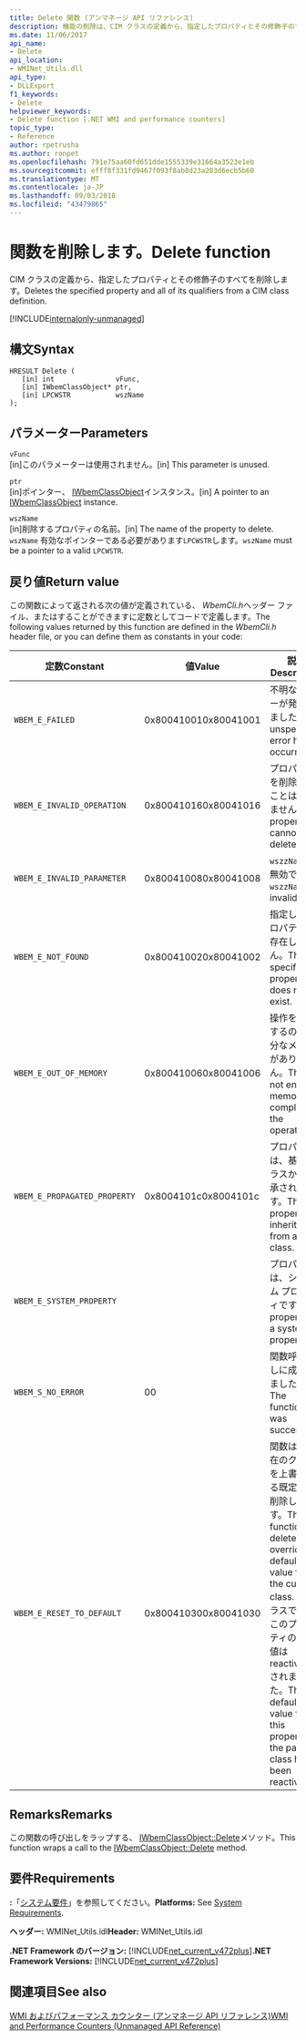 ```yaml
---
title: Delete 関数 (アンマネージ API リファレンス)
description: 機能の削除は、CIM クラスの定義から、指定したプロパティとその修飾子のすべてを削除します。
ms.date: 11/06/2017
api_name:
- Delete
api_location:
- WMINet_Utils.dll
api_type:
- DLLExport
f1_keywords:
- Delete
helpviewer_keywords:
- Delete function [.NET WMI and performance counters]
topic_type:
- Reference
author: rpetrusha
ms.author: ronpet
ms.openlocfilehash: 791e75aa60fd651dde1555339e31664a3523e1eb
ms.sourcegitcommit: efff8f331fd9467f093f8ab8d23a203d6ecb5b60
ms.translationtype: MT
ms.contentlocale: ja-JP
ms.lasthandoff: 09/03/2018
ms.locfileid: "43479865"
---
```

# <a name="delete-function"></a><span data-ttu-id="cb0ed-103">関数を削除します。</span><span class="sxs-lookup"><span data-stu-id="cb0ed-103">Delete function</span></span>
<span data-ttu-id="cb0ed-104">CIM クラスの定義から、指定したプロパティとその修飾子のすべてを削除します。</span><span class="sxs-lookup"><span data-stu-id="cb0ed-104">Deletes the specified property and all of its qualifiers from a CIM class definition.</span></span>

[!INCLUDE[internalonly-unmanaged](../../../../includes/internalonly-unmanaged.md)]
    
## <a name="syntax"></a><span data-ttu-id="cb0ed-105">構文</span><span class="sxs-lookup"><span data-stu-id="cb0ed-105">Syntax</span></span>  
  
```  
HRESULT Delete (
   [in] int               vFunc, 
   [in] IWbemClassObject* ptr, 
   [in] LPCWSTR           wszName 
); 
```  

## <a name="parameters"></a><span data-ttu-id="cb0ed-106">パラメーター</span><span class="sxs-lookup"><span data-stu-id="cb0ed-106">Parameters</span></span>

`vFunc`  
<span data-ttu-id="cb0ed-107">[in]このパラメーターは使用されません。</span><span class="sxs-lookup"><span data-stu-id="cb0ed-107">[in] This parameter is unused.</span></span>

`ptr`  
<span data-ttu-id="cb0ed-108">[in]ポインター、 [IWbemClassObject](/windows/desktop/api/wbemcli/nn-wbemcli-iwbemclassobject)インスタンス。</span><span class="sxs-lookup"><span data-stu-id="cb0ed-108">[in] A pointer to an [IWbemClassObject](/windows/desktop/api/wbemcli/nn-wbemcli-iwbemclassobject) instance.</span></span>

`wszName`  
<span data-ttu-id="cb0ed-109">[in]削除するプロパティの名前。</span><span class="sxs-lookup"><span data-stu-id="cb0ed-109">[in] The name of the property to delete.</span></span> <span data-ttu-id="cb0ed-110">`wszName` 有効なポインターである必要があります`LPCWSTR`します。</span><span class="sxs-lookup"><span data-stu-id="cb0ed-110">`wszName` must be a pointer to a valid `LPCWSTR`.</span></span>

## <a name="return-value"></a><span data-ttu-id="cb0ed-111">戻り値</span><span class="sxs-lookup"><span data-stu-id="cb0ed-111">Return value</span></span>

<span data-ttu-id="cb0ed-112">この関数によって返される次の値が定義されている、 *WbemCli.h*ヘッダー ファイル、またはすることができますに定数としてコードで定義します。</span><span class="sxs-lookup"><span data-stu-id="cb0ed-112">The following values returned by this function are defined in the *WbemCli.h* header file, or you can define them as constants in your code:</span></span>

|<span data-ttu-id="cb0ed-113">定数</span><span class="sxs-lookup"><span data-stu-id="cb0ed-113">Constant</span></span>  |<span data-ttu-id="cb0ed-114">値</span><span class="sxs-lookup"><span data-stu-id="cb0ed-114">Value</span></span>  |<span data-ttu-id="cb0ed-115">説明</span><span class="sxs-lookup"><span data-stu-id="cb0ed-115">Description</span></span>  |
|---------|---------|---------|
| `WBEM_E_FAILED` | <span data-ttu-id="cb0ed-116">0x80041001</span><span class="sxs-lookup"><span data-stu-id="cb0ed-116">0x80041001</span></span> | <span data-ttu-id="cb0ed-117">不明なエラーが発生しました。</span><span class="sxs-lookup"><span data-stu-id="cb0ed-117">An unspecified error has occurred.</span></span> |
| `WBEM_E_INVALID_OPERATION` | <span data-ttu-id="cb0ed-118">0x80041016</span><span class="sxs-lookup"><span data-stu-id="cb0ed-118">0x80041016</span></span> | <span data-ttu-id="cb0ed-119">プロパティを削除することはできません。</span><span class="sxs-lookup"><span data-stu-id="cb0ed-119">The property cannot be deleted.</span></span> |
| `WBEM_E_INVALID_PARAMETER` | <span data-ttu-id="cb0ed-120">0x80041008</span><span class="sxs-lookup"><span data-stu-id="cb0ed-120">0x80041008</span></span> | <span data-ttu-id="cb0ed-121">`wszzName` が無効です。</span><span class="sxs-lookup"><span data-stu-id="cb0ed-121">`wszzName` is invalid.</span></span> |
| `WBEM_E_NOT_FOUND` | <span data-ttu-id="cb0ed-122">0x80041002</span><span class="sxs-lookup"><span data-stu-id="cb0ed-122">0x80041002</span></span> | <span data-ttu-id="cb0ed-123">指定したプロパティが存在しません。</span><span class="sxs-lookup"><span data-stu-id="cb0ed-123">The specified property does not exist.</span></span> |
| `WBEM_E_OUT_OF_MEMORY` | <span data-ttu-id="cb0ed-124">0x80041006</span><span class="sxs-lookup"><span data-stu-id="cb0ed-124">0x80041006</span></span> | <span data-ttu-id="cb0ed-125">操作を完了するのに十分なメモリがありません。</span><span class="sxs-lookup"><span data-stu-id="cb0ed-125">There is not enough memory to complete the operation.</span></span> |
| `WBEM_E_PROPAGATED_PROPERTY` | <span data-ttu-id="cb0ed-126">0x8004101c</span><span class="sxs-lookup"><span data-stu-id="cb0ed-126">0x8004101c</span></span> | <span data-ttu-id="cb0ed-127">プロパティは、基本クラスから継承されます。</span><span class="sxs-lookup"><span data-stu-id="cb0ed-127">The property is inherited from a base class.</span></span> |
| `WBEM_E_SYSTEM_PROPERTY` | | <span data-ttu-id="cb0ed-128">プロパティは、システム プロパティです。</span><span class="sxs-lookup"><span data-stu-id="cb0ed-128">The property is a system property.</span></span> |
|`WBEM_S_NO_ERROR` | <span data-ttu-id="cb0ed-129">0</span><span class="sxs-lookup"><span data-stu-id="cb0ed-129">0</span></span> | <span data-ttu-id="cb0ed-130">関数呼び出しに成功しました。</span><span class="sxs-lookup"><span data-stu-id="cb0ed-130">The function call was successful.</span></span>  |
| `WBEM_E_RESET_TO_DEFAULT` | <span data-ttu-id="cb0ed-131">0x80041030</span><span class="sxs-lookup"><span data-stu-id="cb0ed-131">0x80041030</span></span> | <span data-ttu-id="cb0ed-132">関数は、現在のクラスを上書きする既定値を削除します。</span><span class="sxs-lookup"><span data-stu-id="cb0ed-132">The function deleted an override default value for the current class.</span></span> <span data-ttu-id="cb0ed-133">親クラスでは、このプロパティの既定値は reactiviated されました。</span><span class="sxs-lookup"><span data-stu-id="cb0ed-133">The default value for this property in the parent class has been reactiviated.</span></span> | 

## <a name="remarks"></a><span data-ttu-id="cb0ed-134">Remarks</span><span class="sxs-lookup"><span data-stu-id="cb0ed-134">Remarks</span></span>

<span data-ttu-id="cb0ed-135">この関数の呼び出しをラップする、 [IWbemClassObject::Delete](/windows/desktop/api/wbemcli/nf-wbemcli-iwbemclassobject-delete)メソッド。</span><span class="sxs-lookup"><span data-stu-id="cb0ed-135">This function wraps a call to the [IWbemClassObject::Delete](/windows/desktop/api/wbemcli/nf-wbemcli-iwbemclassobject-delete) method.</span></span>

## <a name="requirements"></a><span data-ttu-id="cb0ed-136">要件</span><span class="sxs-lookup"><span data-stu-id="cb0ed-136">Requirements</span></span>  
 <span data-ttu-id="cb0ed-137">**:**「[システム要件](../../../../docs/framework/get-started/system-requirements.md)」を参照してください。</span><span class="sxs-lookup"><span data-stu-id="cb0ed-137">**Platforms:** See [System Requirements](../../../../docs/framework/get-started/system-requirements.md).</span></span>  
  
 <span data-ttu-id="cb0ed-138">**ヘッダー:** WMINet_Utils.idl</span><span class="sxs-lookup"><span data-stu-id="cb0ed-138">**Header:** WMINet_Utils.idl</span></span>  
  
 <span data-ttu-id="cb0ed-139">**.NET Framework のバージョン:** [!INCLUDE[net_current_v472plus](../../../../includes/net-current-v472plus.md)]</span><span class="sxs-lookup"><span data-stu-id="cb0ed-139">**.NET Framework Versions:** [!INCLUDE[net_current_v472plus](../../../../includes/net-current-v472plus.md)]</span></span>  
  
## <a name="see-also"></a><span data-ttu-id="cb0ed-140">関連項目</span><span class="sxs-lookup"><span data-stu-id="cb0ed-140">See also</span></span>  
[<span data-ttu-id="cb0ed-141">WMI およびパフォーマンス カウンター (アンマネージ API リファレンス)</span><span class="sxs-lookup"><span data-stu-id="cb0ed-141">WMI and Performance Counters (Unmanaged API Reference)</span></span>](index.md)
